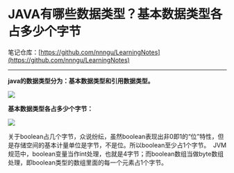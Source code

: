# JAVA有哪些数据类型？基本数据类型各占多少个字节

笔记仓库：[https://github.com/nnngu/LearningNotes](https://github.com/nnngu/LearningNotes)    

---

**java的数据类型分为：基本数据类型和引用数据类型。**

![][1]

**基本数据类型各占多少个字节：**

![][2]

关于boolean占几个字节，众说纷纭，虽然boolean表现出非0即1的“位”特性，但是存储空间的基本计量单位是字节，不是位。所以boolean至少占1个字节。 
JVM规范中，boolean变量当作int处理，也就是4字节；而boolean数组当做byte数组处理，即boolean类型的数组里面的每一个元素占1个字节。


  [1]: https://www.github.com/nnngu/FigureBed/raw/master/2018/1/21/1516469967556.jpg
  [2]: https://www.github.com/nnngu/FigureBed/raw/master/2018/1/20/1516444153746.jpg
